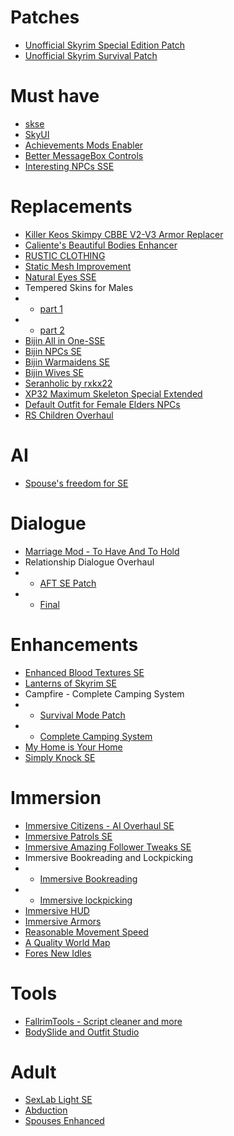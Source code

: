 # Patches

* [Unofficial Skyrim Special Edition Patch](https://www.nexusmods.com/skyrimspecialedition/mods/266)
* [Unofficial Skyrim Survival Patch](https://www.nexusmods.com/skyrimspecialedition/mods/12655)

# Must have

* [skse](http://skse.silverlock.org/)
* [SkyUI](https://www.nexusmods.com/skyrimspecialedition/mods/12604)
* [Achievements Mods Enabler](https://www.nexusmods.com/skyrimspecialedition/mods/245/)
* [Better MessageBox Controls](https://www.nexusmods.com/skyrimspecialedition/mods/1428)
* [Interesting NPCs SSE](http://3dnpc.com/)

# Replacements
* [Killer Keos Skimpy CBBE V2-V3 Armor Replacer](https://www.nexusmods.com/skyrimspecialedition/mods/13431/)
* [Caliente's Beautiful Bodies Enhancer](https://www.nexusmods.com/skyrimspecialedition/mods/198/)
* [RUSTIC CLOTHING](https://www.nexusmods.com/skyrimspecialedition/mods/4703)
* [Static Mesh Improvement](https://www.nexusmods.com/skyrimspecialedition/mods/659)
* [Natural Eyes SSE](https://www.nexusmods.com/skyrimspecialedition/mods/10099)
* Tempered Skins for Males
* * [part 1](https://www.nexusmods.com/skyrimspecialedition/mods/7902)
* * [part 2](https://www.loverslab.com/files/file/3692-sos-light-version-with-tempered-skins-for-males-sse/)
* [Bijin All in One-SSE](https://www.nexusmods.com/skyrimspecialedition/mods/11)
* [Bijin NPCs SE](https://www.nexusmods.com/skyrimspecialedition/mods/11287)
* [Bijin Warmaidens SE](https://www.nexusmods.com/skyrimspecialedition/mods/1825)
* [Bijin Wives SE](https://www.nexusmods.com/skyrimspecialedition/mods/11247)
* [Seranholic by rxkx22](https://www.nexusmods.com/skyrimspecialedition/mods/13027)
* [XP32 Maximum Skeleton Special Extended](https://www.nexusmods.com/skyrimspecialedition/mods/1988)
* [Default Outfit for Female Elders NPCs](https://www.nexusmods.com/skyrimspecialedition/mods/9983)
* [RS Children Overhaul](https://www.nexusmods.com/skyrimspecialedition/mods/2650)

# AI
* [Spouse's freedom for SE](https://www.nexusmods.com/skyrimspecialedition/mods/8742)

# Dialogue
* [Marriage Mod - To Have And To Hold](https://www.nexusmods.com/skyrimspecialedition/mods/8589)
* Relationship Dialogue Overhaul
* * [AFT SE Patch](https://www.nexusmods.com/skyrimspecialedition/mods/1187)
* * [Final](https://www.nexusmods.com/skyrimspecialedition/mods/1187)

# Enhancements
* [Enhanced Blood Textures SE](https://www.nexusmods.com/skyrimspecialedition/mods/2357)
* [Lanterns of Skyrim SE](https://www.nexusmods.com/skyrimspecialedition/mods/2429)
* Campfire - Complete Camping System
* * [Survival Mode Patch](https://www.nexusmods.com/skyrimspecialedition/mods/667)
* * [Complete Camping System](https://www.nexusmods.com/skyrimspecialedition/mods/667)
* [My Home is Your Home](https://www.nexusmods.com/skyrimspecialedition/mods/7096)
* [Simply Knock SE](https://www.nexusmods.com/skyrimspecialedition/mods/14098)

# Immersion
* [Immersive Citizens - AI Overhaul SE](https://www.nexusmods.com/skyrimspecialedition/mods/173)
* [Immersive Patrols SE](https://www.nexusmods.com/skyrimspecialedition/mods/718)
* [Immersive Amazing Follower Tweaks SE](https://www.nexusmods.com/skyrimspecialedition/mods/14722)
* Immersive Bookreading and Lockpicking 
* * [Immersive Bookreading](https://www.nexusmods.com/skyrimspecialedition/mods/4541)
* * [Immersive lockpicking](https://www.nexusmods.com/skyrimspecialedition/mods/4541)
* [Immersive HUD](https://www.nexusmods.com/skyrimspecialedition/mods/12440)
* [Immersive Armors](https://www.nexusmods.com/skyrimspecialedition/mods/3479)
* [Reasonable Movement Speed](https://www.nexusmods.com/skyrimspecialedition/mods/3422)
* [A Quality World Map](https://www.nexusmods.com/skyrimspecialedition/mods/5804)
* [Fores New Idles](https://www.nexusmods.com/skyrimspecialedition/mods/3038)

# Tools
* [FallrimTools - Script cleaner and more](https://www.nexusmods.com/skyrimspecialedition/mods/5031)
* [BodySlide and Outfit Studio](https://www.nexusmods.com/skyrimspecialedition/mods/201)

# Adult
* [SexLab Light SE](https://www.loverslab.com/files/file/4432-sexlab-light-se/)
* [Abduction](https://www.loverslab.com/files/file/4058-abduction-sse/)
* [Spouses Enhanced](https://www.loverslab.com/files/file/2143-spouses-enhanced-173-14-oct-2015/)
